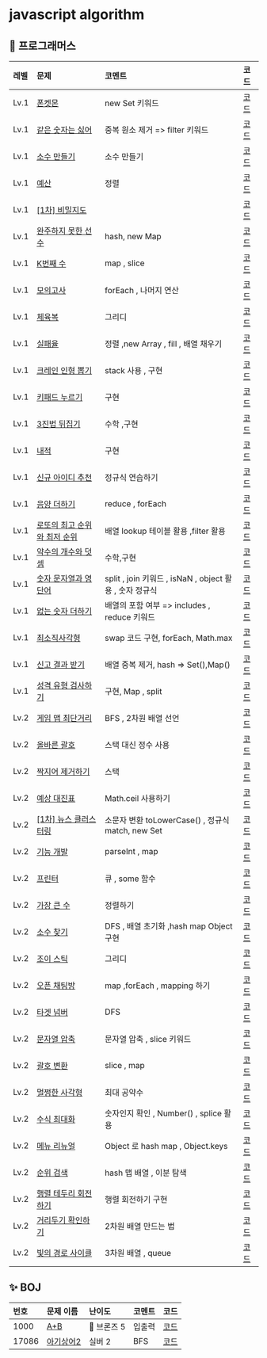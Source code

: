 # javascript algorithm

## 👻 프로그래머스

| 레벨   | 문제                                                                           | 코멘트                                           | 코드                                  |
|:-----|:-----------------------------------------------------------------------------|:----------------------------------------------|:------------------------------------
| Lv.1 | [폰켓몬](https://programmers.co.kr/learn/courses/30/lessons/1845)               | new Set 키워드                                   | [코드](programmers/level1/폰켓몬.md)     |
| Lv.1 | [같은 숫자는 싫어](https://programmers.co.kr/learn/courses/30/lessons/12906)        | 중복 원소 제거 => filter 키워드                        | [코드](programmers/level1/같은숫자.md)    |
| Lv.1 | [소수 만들기](https://programmers.co.kr/learn/courses/30/lessons/12977)           | 소수 만들기                                        | [코드](programmers/level1/소수만들기.md)   |
| Lv.1 | [예산](https://programmers.co.kr/learn/courses/30/lessons/12982)               | 정렬                                            | [코드](programmers/level1/예산.md)      |
| Lv.1 | [[1차] 비밀지도](https://programmers.co.kr/learn/courses/30/lessons/17681)        |                                               | [코드](programmers/level1/비밀지도.md)    |
| Lv.1 | [완주하지 못한 선수](https://programmers.co.kr/learn/courses/30/lessons/42576)       | hash,  new Map                                | [코드](programmers/level1/완주하지못한.md)  |
| Lv.1 | [K번째 수](https://programmers.co.kr/learn/courses/30/lessons/42748)            | map , slice                                   | [코드](programmers/level1/K번째.md)     |
| Lv.1 | [모의고사](https://programmers.co.kr/learn/courses/30/lessons/42840)             | forEach , 나머지 연산                              | [코드](programmers/level1/모의고사.md)    |
| Lv.1 | [체육복](https://programmers.co.kr/learn/courses/30/lessons/42862)              | 그리디                                           | [코드](programmers/level1/체육복.md)     |
| Lv.1 | [실패율](https://programmers.co.kr/learn/courses/30/lessons/42889)              | 정렬 ,new Array , fill , 배열 채우기                 | [코드](programmers/level1/실패율.md)     |
| Lv.1 | [크레인 인형 뽑기](https://programmers.co.kr/learn/courses/30/lessons/64061)        | stack 사용 , 구현                                 | [코드](programmers/level1/크레인.md)     |
| Lv.1 | [키패드 누르기](https://programmers.co.kr/learn/courses/30/lessons/67256)          | 구현                                            | [코드](programmers/level1/키패드.md)     |
| Lv.1 | [3진법 뒤집기](https://programmers.co.kr/learn/courses/30/lessons/68935)          | 수학 ,구현                                        | [코드](programmers/level1/3진법.md)     |
| Lv.1 | [내적](https://programmers.co.kr/learn/courses/30/lessons/70128)               | 구현                                            | [코드](programmers/level1/내적.md)      |
| Lv.1 | [신규 아이디 추천](https://programmers.co.kr/learn/courses/30/lessons/72410)        | 정규식 연습하기                                      | [코드](programmers/level1/신규.md)      |
| Lv.1 | [음양 더하기](https://programmers.co.kr/learn/courses/30/lessons/76501)           | reduce , forEach                              | [코드](programmers/level1/음양.md)      |
| Lv.1 | [로또의 최고 순위와 최저 순위](https://programmers.co.kr/learn/courses/30/lessons/77484) | 배열 lookup 테이블 활용 ,filter 활용                   | [코드](programmers/level1/로또.md)      |
| Lv.1 | [약수의 개수와 덧셈](https://programmers.co.kr/learn/courses/30/lessons/77884)       | 수학,구현                                         | [코드](programmers/level1/약수의개수.md)   |
| Lv.1 | [숫자 문자열과 영단어](https://programmers.co.kr/learn/courses/30/lessons/81301)      | split , join 키워드 , isNaN , object 활용 , 숫자 정규식 | [코드](programmers/level1/숫자문자열.md)   |
| Lv.1 | [없는 숫자 더하기](https://programmers.co.kr/learn/courses/30/lessons/86051)        | 배열의 포함 여부 => includes , reduce 키워드            | [코드](programmers/level1/없는숫자.md)    |
| Lv.1 | [최소직사각형](https://programmers.co.kr/learn/courses/30/lessons/86491)           | swap 코드 구현, forEach, Math.max                 | [코드](programmers/level1/최소직사각형.md)  |
| Lv.1 | [신고 결과 받기](https://programmers.co.kr/learn/courses/30/lessons/92334)         | 배열 중복 제거, hash => Set(),Map()                 | [코드](programmers/level1/신고결과받기.md)  |
| Lv.1 | [성격 유형 검사하기](https://programmers.co.kr/learn/courses/30/lessons/118666)      | 구현, Map , split                               | [코드](programmers/level1/성격유형.md)    |
| Lv.2 | [게임 맵 최단거리](https://programmers.co.kr/learn/courses/30/lessons/1844)         | BFS , 2차원 배열 선언                               | [코드](programmers/level2/게임맵.md)     |
| Lv.2 | [올바른 괄호](https://programmers.co.kr/learn/courses/30/lessons/12909)           | 스택 대신 정수 사용                                   | [코드](programmers/level2/올바른괄호.md)   |
| Lv.2 | [짝지어 제거하기](https://programmers.co.kr/learn/courses/30/lessons/12973)         | 스택                                            | [코드](programmers/level2/짝지어제거하기.md) |
| Lv.2 | [예상 대진표](https://programmers.co.kr/learn/courses/30/lessons/12985)           | Math.ceil 사용하기                                | [코드](programmers/level2/예상대진표.md)   |
| Lv.2 | [[1차] 뉴스 클러스터링](https://programmers.co.kr/learn/courses/30/lessons/17677)    | 소문자 변환 toLowerCase() , 정규식 match, new Set     | [코드](programmers/level2/뉴스.md)      |
| Lv.2 | [기능 개발](https://programmers.co.kr/learn/courses/30/lessons/42586)            | parseInt , map                                | [코드](programmers/level2/기능개발.md)    |
| Lv.2 | [프린터](https://programmers.co.kr/learn/courses/30/lessons/42587)              | 큐 , some 함수                                   | [코드](programmers/level2/프린터.md)     |
| Lv.2 | [가장 큰 수](https://programmers.co.kr/learn/courses/30/lessons/42746)           | 정렬하기                                          | [코드](programmers/level2/가장큰수.md)    |
| Lv.2 | [소수 찾기](https://programmers.co.kr/learn/courses/30/lessons/42839)            | DFS , 배열 초기화 ,hash map Object 구현              | [코드](programmers/level2/소수찾기.md)    |
| Lv.2 | [조이 스틱](https://programmers.co.kr/learn/courses/30/lessons/42860)            | 그리디                                           | [코드](programmers/level2/조이스틱.md)    |
| Lv.2 | [오픈 채팅방](https://programmers.co.kr/learn/courses/30/lessons/42888)           | map ,forEach , mapping 하기                     | [코드](programmers/level2/오픈채팅방.md)   |
| Lv.2 | [타겟 넘버](https://programmers.co.kr/learn/courses/30/lessons/43165)            | DFS                                           | [코드](programmers/level2/타겟넘버.md)    |
| Lv.2 | [문자열 압축](https://programmers.co.kr/learn/courses/30/lessons/60057)           | 문자열 압축  , slice 키워드                           | [코드](programmers/level2/문자열압축.md)   |
| Lv.2 | [괄호 변환](https://programmers.co.kr/learn/courses/30/lessons/60058)            | slice , map                                   | [코드](programmers/level2/괄호변환.md)    |
| Lv.2 | [멀쩡한 사각형](https://programmers.co.kr/learn/courses/30/lessons/62048)          | 최대 공약수                                        | [코드](programmers/level2/멀쩡한사각형.md)  |
| Lv.2 | [수식 최대화](https://programmers.co.kr/learn/courses/30/lessons/67257)           | 숫자인지 확인 , Number() ,  splice 활용               | [코드](programmers/level2/수식최대화.md)   |
| Lv.2 | [메뉴 리뉴얼](https://programmers.co.kr/learn/courses/30/lessons/72411)           | Object 로 hash map , Object.keys               | [코드](programmers/level2/메뉴리뉴얼.md)   |
| Lv.2 | [순위 검색](https://programmers.co.kr/learn/courses/30/lessons/72412)            | hash 맵 배열 , 이분 탐색                             | [코드](programmers/level2/순위검색.md)    |
| Lv.2 | [행렬 테두리 회전하기](https://programmers.co.kr/learn/courses/30/lessons/77485)      | 행렬 회전하기 구현                                    | [코드](programmers/level2/행렬회전.md)    |
| Lv.2 | [거리두기 확인하기](https://programmers.co.kr/learn/courses/30/lessons/81302)        | 2차원 배열 만드는 법                                  | [코드](programmers/level2/거리두기.md)    |
| Lv.2 | [빛의 경로 사이클](https://programmers.co.kr/learn/courses/30/lessons/86052)        | 3차원 배열   , queue                              | [코드](programmers/level2/빛의경로.md)    |


## ✨ BOJ

|번호|문제 이름| 난이도       | 코멘트   | 코드|
|:---|:----|:----------|:------|:-----
| 1000  |  [A+B](https://www.acmicpc.net/problem/1000)   | 🥉  브론즈 5 | 입출력   | [코드](BOJ/bronze5/1000.md)
| 17086 | [아기상어2](https://www.acmicpc.net/problem/17086) |  실버  2    | BFS   | [코드](BOJ/silver2/17086.md)